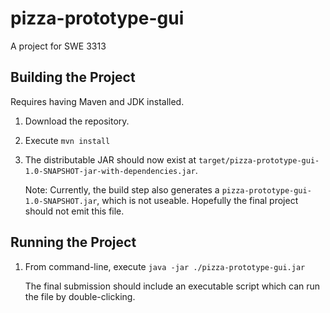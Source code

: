 # pizza-prototype-gui
A project for SWE 3313

## Building the Project

Requires having Maven and JDK installed.

1. Download the repository.

2. Execute `mvn install`

3. The distributable JAR should now exist at `target/pizza-prototype-gui-1.0-SNAPSHOT-jar-with-dependencies.jar`.
   
   Note: Currently, the build step also generates a `pizza-prototype-gui-1.0-SNAPSHOT.jar`, which is not useable. Hopefully the final project should not emit this file.
   
## Running the Project

1. From command-line, execute `java -jar ./pizza-prototype-gui.jar`

   The final submission should include an executable script which can run the file by double-clicking.
